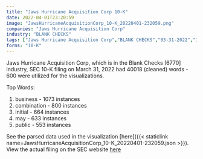 ```yaml
---
title: "Jaws Hurricane Acquisition Corp 10-K"
date: 2022-04-01T23:20:59
image: "JawsHurricaneAcquisitionCorp_10-K_20220401-232059.png"
companies: "Jaws Hurricane Acquisition Corp"
industry: "BLANK CHECKS"
tags: ["Jaws Hurricane Acquisition Corp","BLANK CHECKS","03-31-2022","10-K"]
forms: "10-K"
---
```

Jaws Hurricane Acquisition Corp, which is in the Blank Checks [6770] industry, SEC 10-K filing on March 31, 2022 had 40018 (cleaned) words - 600 were utilized for the visualizations.

Top Words:
1. business - 1073 instances
2. combination - 800 instances
3. initial - 664 instances
4. may - 633 instances
5. public - 553 instances


See the parsed data used in the visualization [here]({{< staticlink name=JawsHurricaneAcquisitionCorp_10-K_20220401-232059.json >}}).  
View the actual filing on the SEC website [here](https://www.sec.gov/Archives/edgar/data/1843205/0001213900-22-016358.txt)